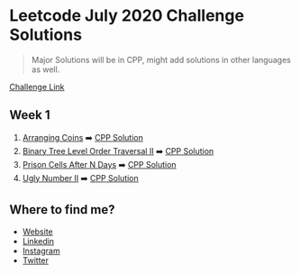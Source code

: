 # Leetcode July 2020 Challenge Solutions

> Major Solutions will be in CPP, might add solutions in other languages as well.

[Challenge Link](https://leetcode.com/explore/challenge/card/july-leetcoding-challenge/)

## Week 1
1. [Arranging Coins](https://leetcode.com/explore/challenge/card/july-leetcoding-challenge/544/week-1-july-1st-july-7th/3377/) ➡️ [CPP Solution](Week1/Arranging_Coins/solution.cpp)
2. [Binary Tree Level Order Traversal II](https://leetcode.com/explore/challenge/card/july-leetcoding-challenge/544/week-1-july-1st-july-7th/3378/) ➡️ [CPP Solution](Week1/Binary_Tree_Level_Order_Traversal_II/solution.cpp)
3. [Prison Cells After N Days](https://leetcode.com/explore/challenge/card/july-leetcoding-challenge/544/week-1-july-1st-july-7th/3379/) ➡️ [CPP Solution](Week1/Prison_Cells_After_N_Days/solution.cpp)
4. [Ugly Number II](https://leetcode.com/explore/challenge/card/july-leetcoding-challenge/544/week-1-july-1st-july-7th/3380/) ➡️ [CPP Solution](Week1/Ugly_Number_II/solution.cpp)

## Where to find me?
* [Website](https://akashwho.codes/)
* [Linkedin](https://www.linkedin.com/in/AkashRajpurohit)
* [Instagram](https://www.instagram.com/akashwho.codes)
* [Twitter](https://www.twitter.com/AkashWhoCodes)